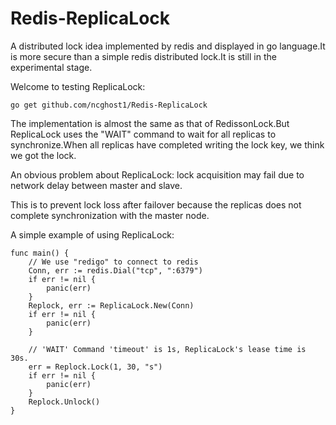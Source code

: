 # Redis-ReplicaLock
A distributed lock idea implemented by redis and displayed in go language.It is more secure than a simple redis distributed lock.It is still in the experimental stage.<br>

Welcome to testing ReplicaLock:
```
go get github.com/ncghost1/Redis-ReplicaLock
```

The implementation is almost the same as that of RedissonLock.But ReplicaLock uses the "WAIT" command to wait for all replicas to synchronize.When all replicas have completed writing the lock key, we think we got the lock.<br>

An obvious problem about ReplicaLock: lock acquisition may fail due to network delay between master and slave.<br>

This is to prevent lock loss after failover because the replicas does not complete synchronization with the master node.

A simple example of using ReplicaLock:
```
func main() {
    // We use "redigo" to connect to redis
	Conn, err := redis.Dial("tcp", ":6379")
	if err != nil {
		panic(err)
	}
	Replock, err := ReplicaLock.New(Conn)
	if err != nil {
		panic(err)
	}

    // 'WAIT' Command 'timeout' is 1s, ReplicaLock's lease time is 30s.
	err = Replock.Lock(1, 30, "s")
	if err != nil {
		panic(err)
	}
	Replock.Unlock()
}
```